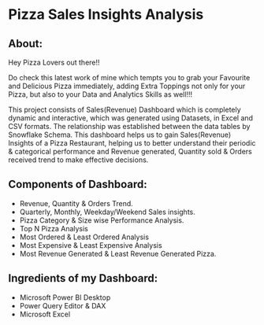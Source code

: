 # Pizza Sales Insights Analysis
## About:
Hey Pizza Lovers out there!!

Do check this latest work of mine which tempts you to grab your Favourite and Delicious Pizza immediately, adding Extra Toppings not only for your Pizza, but also to your Data and Analytics Skills as well!!!

This project consists of Sales(Revenue) Dashboard which is completely dynamic and interactive, which was generated using Datasets, in Excel and CSV formats. The relationship was established between the data tables by Snowflake Schema. This dashboard helps us to gain Sales(Revenue) Insights of a Pizza Restaurant, helping us to better understand their periodic & categorical performance and Revenue generated, Quantity sold & Orders received trend to make effective decisions.
## Components of Dashboard:
* Revenue, Quantity & Orders Trend.
* Quarterly, Monthly, Weekday/Weekend Sales insights.
* Pizza Category & Size wise Performance Analysis.
* Top N Pizza Analysis
* Most Ordered & Least Ordered Analysis
* Most Expensive & Least Expensive Analysis
* Most Revenue Generated & Least Revenue Generated Pizza.
## Ingredients of my Dashboard:
* Microsoft Power BI Desktop
* Power Query Editor & DAX
* Microsoft Excel

